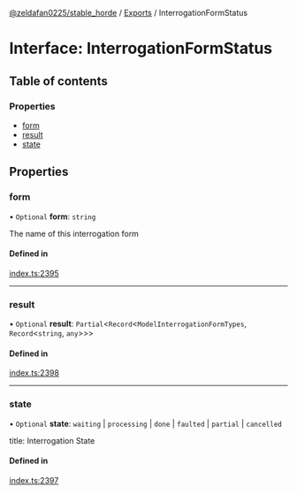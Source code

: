 [@zeldafan0225/stable_horde](../README.md) / [Exports](../modules.md) / InterrogationFormStatus

# Interface: InterrogationFormStatus

## Table of contents

### Properties

- [form](InterrogationFormStatus.md#form)
- [result](InterrogationFormStatus.md#result)
- [state](InterrogationFormStatus.md#state)

## Properties

### form

• `Optional` **form**: `string`

The name of this interrogation form

#### Defined in

[index.ts:2395](https://github.com/ZeldaFan0225/stable_horde/blob/3b7418e/index.ts#L2395)

___

### result

• `Optional` **result**: `Partial`<`Record`<`ModelInterrogationFormTypes`, `Record`<`string`, `any`\>\>\>

#### Defined in

[index.ts:2398](https://github.com/ZeldaFan0225/stable_horde/blob/3b7418e/index.ts#L2398)

___

### state

• `Optional` **state**: `waiting` \| `processing` \| `done` \| `faulted` \| `partial` \| `cancelled`

title: Interrogation State

#### Defined in

[index.ts:2397](https://github.com/ZeldaFan0225/stable_horde/blob/3b7418e/index.ts#L2397)
